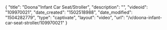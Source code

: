{
    "title": "Doona&trade;Infant Car Seat\/Stroller",
    "description": "",
    "videoid": "109970021",
    "date_created": "1502518988",
    "date_modified": "1504282779",
    "type": "captivate",
    "layout": "video",
    "url": "\/v\/doona-infant-car-seat-stroller\/109970021"
}